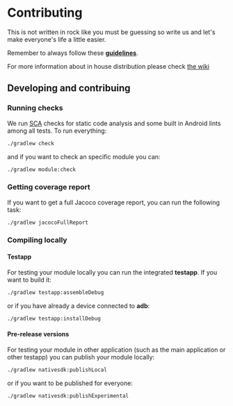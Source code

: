 # Contributing

This is not written in rock like you must be guessing so write us and let's make everyone's life a little easier.

Remember to always follow these **[guidelines](https://sites.google.com/mercadolibre.com/mobile/nuevos-proyectos/requerimientos-para-prod)**.

For more information about in house distribution please check [the wiki](https://sites.google.com/mercadolibre.com/mobile/arquitectura/in-house-distribution-mds)

## Developing and contribuing

### Running checks

We run [SCA](https://github.com/Monits/static-code-analysis-plugin) checks for static code analysis and some built in Android lints among all tests. To run everything:

``` bash
./gradlew check
```

and if you want to check an specific module you can:

``` bash
./gradlew module:check
```

### Getting coverage report

If you want to get a full Jacoco coverage report, you can run the following task:

``` bash
./gradlew jacocoFullReport
```

### Compiling locally

#### Testapp

For testing your module locally you can run the integrated **testapp**. If you want to build it:

``` bash
./gradlew testapp:assembleDebug
```

or if you have already a device connected to **adb**:

``` bash
./gradlew testapp:installDebug
```

#### Pre-release versions

For testing your module in other application (such as the main application or other testapp) you can publish your module locally:

```bash
./gradlew nativesdk:publishLocal
```

or if you want to be published for everyone:

```bash
./gradlew nativesdk:publishExperimental
```